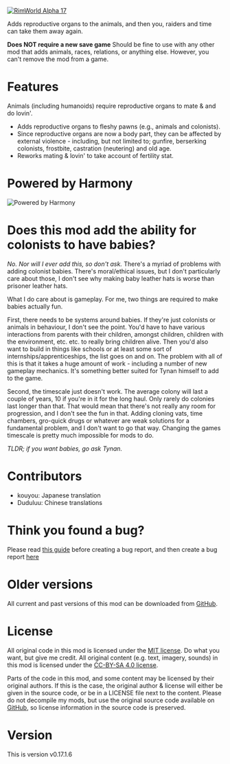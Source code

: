 [![RimWorld Alpha 17](https://img.shields.io/badge/RimWorld-Alpha%2017-brightgreen.svg)](http://rimworldgame.com/)

Adds reproductive organs to the animals, and then you, raiders and time can take them away again. 

**Does NOT require a new save game** 
Should be fine to use with any other mod that adds animals, races, relations, or anything else. However, you can't remove the mod from a game.

# Features
Animals (including humanoids) require reproductive organs to mate & and do lovin'. 
- Adds reproductive organs to fleshy pawns (e.g., animals and colonists). 
- Since reproductive organs are now a body part, they can be affected by external violence - including, but not limited to; gunfire, berserking colonists, frostbite, castration (neutering) and old age.
- Reworks mating & lovin' to take account of fertility stat. 

# Powered by Harmony
![Powered by Harmony](https://camo.githubusercontent.com/074bf079275fa90809f51b74e9dd0deccc70328f/68747470733a2f2f7332342e706f7374696d672e6f72672f3538626c31727a33392f6c6f676f2e706e67)

# Does this mod add the ability for colonists to have babies?
_No. Nor will I ever add this, so don't ask._
There's a myriad of problems with adding colonist babies. There's moral/ethical issues, but I don't particularly care about those, I don't see why making baby leather hats is worse than prisoner leather hats. 

What I do care about is gameplay. For me, two things are required to make babies actually fun. 

First, there needs to be systems around babies. If they're just colonists or animals in behaviour, I don't see the point. You'd have to have various interactions from parents with their children, amongst children, children with the environment, etc. etc. to really bring children alive. Then you'd also want to build in things like schools or at least some sort of internships/apprenticeships, the list goes on and on. 
The problem with all of this is that it takes a huge amount of work - including a number of new gameplay mechanics. It's something better suited for Tynan himself to add to the game. 

Second, the timescale just doesn't work. The average colony will last a couple of years, 10 if you're in it for the long haul. Only rarely do colonies last longer than that. That would mean that there's not really any room for progression, and I don't see the fun in that. Adding cloning vats, time chambers, gro-quick drugs or whatever are weak solutions for a fundamental problem, and I don't want to go that way. Changing the games timescale is pretty much impossible for mods to do. 

_TLDR; if you want babies, go ask Tynan._

# Contributors
 - kouyou:	Japanese translation
 - Duduluu:	Chinese translations

# Think you found a bug? 
Please read [this guide](http://steamcommunity.com/sharedfiles/filedetails/?id=725234314) before creating a bug report,
 and then create a bug report [here](https://github.com/FluffierThanThou/BirdsAndBees/issues)

# Older versions
All current and past versions of this mod can be downloaded from [GitHub](https://github.com/FluffierThanThou/BirdsAndBees/releases).

# License
All original code in this mod is licensed under the [MIT license](https://opensource.org/licenses/MIT). Do what you want, but give me credit. 
All original content (e.g. text, imagery, sounds) in this mod is licensed under the [CC-BY-SA 4.0 license](http://creativecommons.org/licenses/by-sa/4.0/).

Parts of the code in this mod, and some content may be licensed by their original authors. If this is the case, the original author & license will either be given in the source code, or be in a LICENSE file next to the content. Please do not decompile my mods, but use the original source code available on [GitHub](https://github.com/FluffierThanThou/BirdsAndBees/), so license information in the source code is preserved.

# Version
This is version v0.17.1.6